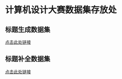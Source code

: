 # 计算机设计大赛数据集存放处

## 标题生成数据集
[点击此处链接](https://github.com/NTDXYG/SOTitle/tree/main/data)

## 标题补全数据集
[点击此处链接](https://drive.google.com/drive/folders/1M0gh2h6u4c7K4QmVae5cbhU4XL-W24ZY)
